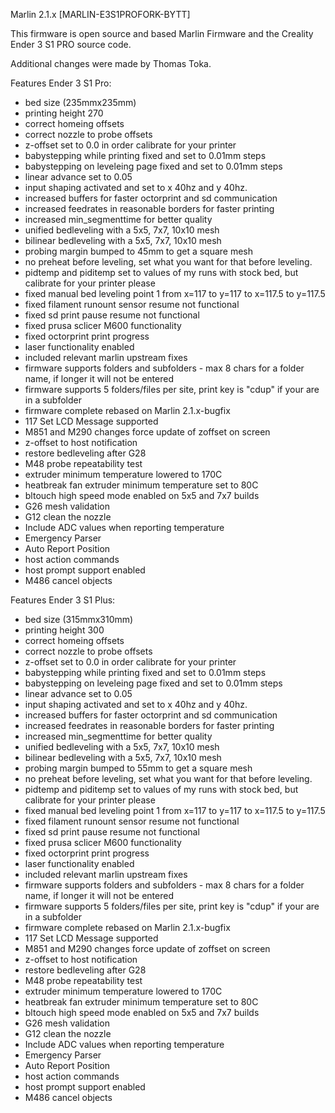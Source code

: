 Marlin 2.1.x [MARLIN-E3S1PROFORK-BYTT]

This firmware is open source and based Marlin Firmware and the Creality Ender 3 S1 PRO source code.

Additional changes were made by Thomas Toka.

Features Ender 3 S1 Pro:

- bed size (235mmx235mm)
- printing height 270
- correct homeing offsets
- correct nozzle to probe offsets
- z-offset set to 0.0 in order calibrate for your printer
- babystepping while printing fixed and set to 0.01mm steps
- babystepping on leveleing page fixed and set to 0.01mm steps
- linear advance set to 0.05
- input shaping activated and set to x 40hz and y 40hz.
- increased buffers for faster octorprint and sd communication
- increased feedrates in reasonable borders for faster printing
- increased min_segmenttime for better quality
- unified bedleveling with a 5x5, 7x7, 10x10 mesh
- bilinear bedleveling with a 5x5, 7x7, 10x10 mesh
- probing margin bumped to 45mm to get a square mesh
- no preheat before leveling, set what you want for that before leveling.
- pidtemp and piditemp set to values of my runs with stock bed, but calibrate for your printer please
- fixed manual bed leveling point 1 from x=117 to y=117 to x=117.5 to y=117.5
- fixed filament runount sensor resume not functional
- fixed sd print pause resume not functional
- fixed prusa sclicer M600 functionality
- fixed octorprint print progress
- laser functionality enabled
- included relevant marlin upstream fixes
- firmware supports folders and subfolders - max 8 chars for a folder name, if longer it will not be entered
- firmware supports 5 folders/files per site, print key is "cdup" if your are in a subfolder
- firmware complete rebased on Marlin 2.1.x-bugfix
- 117 Set LCD Message supported
- M851 and M290 changes force update of zoffset on screen
- z-offset to host notification
- restore bedleveling after G28
- M48 probe repeatability test
- extruder minimum temperature lowered to 170C
- heatbreak fan extruder minimum temperature set to 80C
- bltouch high speed mode enabled on 5x5 and 7x7 builds
- G26 mesh validation
- G12 clean the nozzle
- Include ADC values when reporting temperature
- Emergency Parser
- Auto Report Position
- host action commands
- host prompt support enabled
- M486 cancel objects


Features Ender 3 S1 Plus:

- bed size (315mmx310mm)
- printing height 300
- correct homeing offsets
- correct nozzle to probe offsets
- z-offset set to 0.0 in order calibrate for your printer
- babystepping while printing fixed and set to 0.01mm steps
- babystepping on leveleing page fixed and set to 0.01mm steps
- linear advance set to 0.05
- input shaping activated and set to x 40hz and y 40hz.
- increased buffers for faster octorprint and sd communication
- increased feedrates in reasonable borders for faster printing
- increased min_segmenttime for better quality
- unified bedleveling with a 5x5, 7x7, 10x10 mesh
- bilinear bedleveling with a 5x5, 7x7, 10x10 mesh
- probing margin bumped to 55mm to get a square mesh
- no preheat before leveling, set what you want for that before leveling.
- pidtemp and piditemp set to values of my runs with stock bed, but calibrate for your printer please
- fixed manual bed leveling point 1 from x=117 to y=117 to x=117.5 to y=117.5
- fixed filament runount sensor resume not functional
- fixed sd print pause resume not functional
- fixed prusa sclicer M600 functionality
- fixed octorprint print progress
- laser functionality enabled
- included relevant marlin upstream fixes
- firmware supports folders and subfolders - max 8 chars for a folder name, if longer it will not be entered
- firmware supports 5 folders/files per site, print key is "cdup" if your are in a subfolder
- firmware complete rebased on Marlin 2.1.x-bugfix
- 117 Set LCD Message supported
- M851 and M290 changes force update of zoffset on screen
- z-offset to host notification
- restore bedleveling after G28
- M48 probe repeatability test
- extruder minimum temperature lowered to 170C
- heatbreak fan extruder minimum temperature set to 80C
- bltouch high speed mode enabled on 5x5 and 7x7 builds
- G26 mesh validation
- G12 clean the nozzle
- Include ADC values when reporting temperature
- Emergency Parser
- Auto Report Position
- host action commands
- host prompt support enabled
- M486 cancel objects
